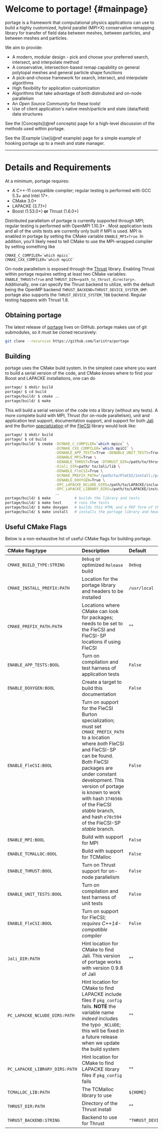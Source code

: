 # Welcome to portage!   {#mainpage}

portage is a framework that computational physics applications can use
to build a highly customized, hybrid parallel (MPI+X) conservative
remapping library for transfer of field data between meshes, between
particles, and between meshes and particles.

We aim to provide:
- A modern, modular design - pick and choose your preferred search,
  intersect, and interpolate method
- A conservative, intersection-based remap capability on general
  polytopal meshes and general particle shape functions
- A pick-and-choose framework for search, intersect, and interpolate
  algorithms
- High flexibility for application customization
- Algorithms that take advantage of both distrubuted and on-node parallelism
- An _Open Source Community_ for these tools!
- Use of client application's native mesh/particle and state
  (data/field) data structures

See the [Concepts](@ref concepts) page for a high-level discussion of
the methods used within portage.

See the [Example Use](@ref example) page for a simple example of
hooking portage up to a mesh and state manager.

---

# Details and Requirements

At a minimum, portage requires:
- A C++-11 compatible compiler; regular testing is performed with GCC
  5.3+ and Intel 17+.
- CMake 3.0+
- LAPACKE (3.7.1+)
- Boost (1.53.0+) **or** Thrust (1.6.0+)

Distributed parallelism of portage is currently supported through MPI;
regular testing is performed with OpenMPI 1.10.3+ .  Most application
tests and all of the units tests are currently only built if MPI is
used.  MPI is enabled in portage by setting the CMake variable
`ENABLE_MPI=True`.  In addition, you'll likely need to tell CMake to
use the MPI-wrapped compiler by setting something like

~~~
CMAKE_C_COMPILER=`which mpicc`
CMAKE_CXX_COMPILER=`which mpiCC`
~~~

On-node parallelism is exposed through
the [Thrust](https://thrust.github.io) library.  Enabling Thrust
within portage requires setting at least two CMake variables:
`ENABLE_THRUST=True` and `THRUST_DIR=<path_to_thrust_directory>`.
Additionally, one can specify the Thrust backend to utilize, with the
default being the OpenMP backend
`THRUST_BACKEND=THRUST_DEVICE_SYSTEM_OMP`.  portage also supports the
`THRUST_DEVICE_SYSTEM_TBB` backend.  Regular testing happens with
Thrust 1.8.

## Obtaining portage

The latest release of [portage](https://github.com/laristra/portage)
lives on GitHub.  portage makes use of git submodules, so it must be
cloned recursively:

```sh
git clone --recursive https://github.com/laristra/portage
```

## Building

portage uses the CMake build system.  In the simplest case where you
want to build a serial version of the code, and CMake knows where to
find your Boost and LAPACKE installations, one can do

```sh
portage/ $ mkdir build
portage/ $ cd build
portage/build/ $ cmake ..
portage/build/ $ make
```

This will build a serial version of the code into a library (without
any tests).  A more complete build with MPI, Thrust (for on-node
parallelism), unit and application test support, documentation
support, and support for both [Jali](https://github.com/lanl/jali) and
the Burton [specialization](https://github.com/laristra/flecsi-sp) of
the [FleCSI](https://github.com/laristra/flecsi) library would look
like:

~~~sh
portage/ $ mkdir build
portage/ $ cd build
portage/build/ $ cmake -DCMAKE_C_COMPILER=`which mpicc` \
                       -DCMAKE_CXX_COMPILER=`which mpiCC` \
					   -DENABLE_APP_TESTS=True -DENABLE_UNIT_TESTS=True \
					   -DENABLE_MPI=True \
					   -DENABLE_THRUST=True -DTHRUST_DIR=/path/to/thrust/include/directory \
					   -DJali_DIR=path/ to/Jali/lib \
					   -DENABLE_FleCSI=True \
					   -DCMAKE_PREFIX_PATH="/path/to/FleCSI/install;/path/to/FleCSI-sp/install" \
					   -DENABLE_DOXYGEN=True \
					   -DPC_LAPACKE_NCLUDE_DIRS=/path/to/LAPACKE/include \
					   -DPC_LAPACKE_LIBRARY_DIRS=/path/to/LAPACKE/install \
					   ..
portage/build/ $ make           # builds the library and tests
portage/build/ $ make test      # runs the tests
portage/build/ $ make doxygen   # builds this HTML and a PDF form of the documentation
portage/build/ $ make install   # installs the portage library and headers into CMAKE_INSTALL_PREFIX
~~~

## Useful CMake Flags
Below is a non-exhaustive list of useful CMake flags for building
portage.

| CMake flag:type | Description | Default |
|:----------|:------------|:--------|
| `CMAKE_BUILD_TYPE:STRING`| `Debug` or optimized `Release` build | `Debug` |
| `CMAKE_INSTALL_PREFIX:PATH` | Location for the portage library and headers to be installed | `/usr/local` |
| `CMAKE_PREFIX_PATH:PATH` | Locations where CMake can look for packages; needs to be set to the FleCSI and FleCSI-SP locations if using FleCSI | "" |
| `ENABLE_APP_TESTS:BOOL` | Turn on compilation and test harness of application tests | `False` |
| `ENABLE_DOXYGEN:BOOL` | Create a target to build this documentation | `False` |
| `ENABLE_FleCSI:BOOL` | Turn on support for the FleCSI Burton specialization; must set `CMAKE_PREFIX_PATH` to a location where _both_ FleCSI and FleCSI-SP can be found. Both FleCSI packages are under constant development.  This version of portage is known to work with hash `374b56b` of the FleCSI _stable_ branch, and hash `e78c594` of the FleCSI-SP _stable_ branch. | `False` |
| `ENABLE_MPI:BOOL` | Build with support for MPI | `False` |
| `ENABLE_TCMALLOC:BOOL` | Build with support for TCMalloc | `False` |
| `ENABLE_THRUST:BOOL` | Turn on Thrust support for on-node parallelism | `False` |
| `ENABLE_UNIT_TESTS:BOOL` | Turn on compilation and test harness of unit tests | `False` |
| `ENABLE_FleCSI:BOOL` | Turn on support for FleCSI; _requires C++14-compatible compiler_ | `False` |
| `Jali_DIR:PATH` | Hint location for CMake to find Jali.  This version of portage works with version 0.9.8 of Jali | "" |
| `PC_LAPACKE_NCLUDE_DIRS:PATH` | Hint location for CMake to find LAPACKE include files if `pkg_config` fails. **NOTE** the variable name _indeed_ includes the typo `_NCLUDE`; this will be fixed in a future release when we update the build system | "" |
| `PC_LAPACKE_LIBRARY_DIRS:PATH` | Hint location for CMake to find LAPACKE library files if `pkg_config` fails | "" |
| `TCMALLOC_LIB:PATH` | The TCMalloc library to use | `${HOME}` |
| `THRUST_DIR:PATH` | Directory of the Thrust install | "" |
| `THRUST_BACKEND:STRING` | Backend to use for Thrust | `"THRUST_DEVICE_SYSTEM_OMP"` |
